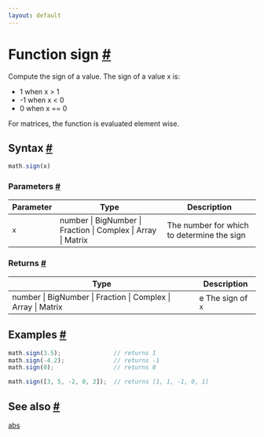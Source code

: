 ```yaml
---
layout: default
---
```


<h1 id="function-sign">Function sign <a href="#function-sign" title="Permalink">#</a></h1>

Compute the sign of a value. The sign of a value x is:

-  1 when x > 1
- -1 when x < 0
-  0 when x == 0

For matrices, the function is evaluated element wise.


<h2 id="syntax">Syntax <a href="#syntax" title="Permalink">#</a></h2>

```js
math.sign(x)
```

<h3 id="parameters">Parameters <a href="#parameters" title="Permalink">#</a></h3>

Parameter | Type | Description
--------- | ---- | -----------
`x` | number &#124; BigNumber &#124; Fraction &#124; Complex &#124; Array &#124; Matrix |  The number for which to determine the sign

<h3 id="returns">Returns <a href="#returns" title="Permalink">#</a></h3>

Type | Description
---- | -----------
number &#124; BigNumber &#124; Fraction &#124; Complex &#124; Array &#124; Matrix | e The sign of `x`


<h2 id="examples">Examples <a href="#examples" title="Permalink">#</a></h2>

```js
math.sign(3.5);               // returns 1
math.sign(-4.2);              // returns -1
math.sign(0);                 // returns 0

math.sign([3, 5, -2, 0, 2]);  // returns [1, 1, -1, 0, 1]
```


<h2 id="see-also">See also <a href="#see-also" title="Permalink">#</a></h2>

[abs](abs.html)


<!-- Note: This file is automatically generated from source code comments. Changes made in this file will be overridden. -->
